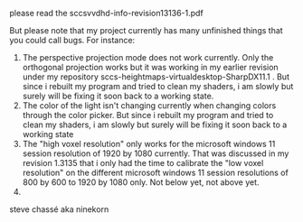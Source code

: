 please read the sccsvvdhd-info-revision13136-1.pdf

But please note that my project currently has many unfinished things that you could call bugs. For instance:

1. The perspective projection mode does not work currently. Only the orthogonal projection works but it was working in my earlier revision under my repository sccs-heightmaps-virtualdesktop-SharpDX11.1 . But since i rebuilt my program and tried to clean my shaders, i am slowly but surely will be fixing it soon back to a working state. 
2. The color of the light isn't changing currently when changing colors through the color picker. But since i rebuilt my program and tried to clean my shaders, i am slowly but surely will be fixing it soon back to a working state
3. The "high voxel resolution" only works for the microsoft windows 11 session resolution of 1920 by 1080 currently. That was discussed in my revision 1.3135 that i only had the time to calibrate the "low voxel resolution" on the different microsoft windows 11 session resolutions of 800 by 600 to 1920 by 1080 only. Not below yet, not above yet.
4. 

steve chassé aka ninekorn
